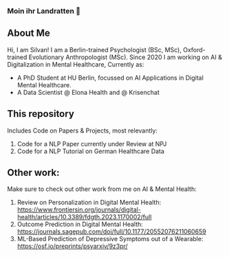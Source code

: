 ### Moin ihr Landratten 👋

## About Me
Hi, I am Silvan!
I am a Berlin-trained Psychologist (BSc, MSc), Oxford-trained Evolutionary Anthropologist (MSc).
Since 2020 I am working on AI & Digitalization in Mental Healthcare,
Currently as:
- A PhD Student at HU Berlin, focussed on AI Applications in Digital Mental Healthcare.
- A Data Scientist @ Elona Health and @ Krisenchat

## This repository
Includes Code on Papers & Projects, most relevantly:
1. Code for a NLP Paper currently under Review at NPJ
2. Code for a NLP Tutorial on German Healthcare Data

## Other work:
Make sure to check out other work from me on AI & Mental Health:
1. Review on Personalization in Digital Mental Health: https://www.frontiersin.org/journals/digital-health/articles/10.3389/fdgth.2023.1170002/full
2. Outcome Prediction in Digital Mental Health: https://journals.sagepub.com/doi/full/10.1177/20552076211060659
3. ML-Based Prediction of Depressive Symptoms out of a Wearable: https://osf.io/preprints/psyarxiv/9z3pr/

